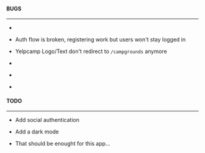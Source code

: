 #### BUGS

---

- ~~~Mapbox is broken after update to v4 ~~~

- Auth flow is broken, registering work but users won't stay logged in

- Yelpcamp Logo/Text don't redirect to `/campgrounds` anymore

- ~~~Cloudinary is broken, app won't even start~~~

- ~~~Helmet 5 introduce bugs in the app ~~~ Still need to work around `img-src 'self'```

- ~~~Mongoose 6 introduced some bugs~~~

#### TODO

---

- Add social authentication

- Add a dark mode

- That should be enought for this app...
